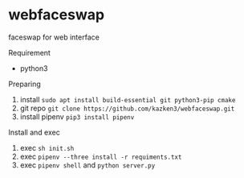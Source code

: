 # webfaceswap
faceswap for web interface

Requirement
* python3

Preparing
1. install `sudo apt install build-essential git python3-pip cmake`
2. git repo `git clone https://github.com/kazken3/webfaceswap.git`
3. install pipenv `pip3 install pipenv`

Install and exec
1. exec `sh init.sh`
2. exec `pipenv --three install -r requiments.txt`
3. exec `pipenv shell` and `python server.py`

